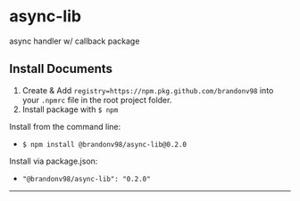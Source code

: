 # async-lib
async handler w/ callback package 

## Install Documents
1. Create & Add ```registry=https://npm.pkg.github.com/brandonv98``` into your ```.npmrc``` file in the root project folder.
2. Install package with ```$ npm```

Install from the command line:
- ``` $ npm install @brandonv98/async-lib@0.2.0 ```

Install via package.json:
- ``` "@brandonv98/async-lib": "0.2.0" ```

---
